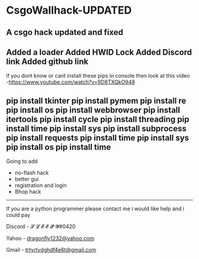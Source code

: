# CsgoWallhack-UPDATED
A csgo hack updated and fixed
-----------------------------
Added a loader
Added HWID Lock
Added Discord link
Added github link
-----------------------------
if you dont know or cant install these pips in console then look at this video
-https://www.youtube.com/watch?v=9D8TXQkO948

pip install tkinter
pip install pymem
pip install re
pip install os
pip install webbrowser
pip install itertools 
pip install cycle
pip install threading
pip install time
pip install sys
pip install subprocess
pip install requests
pip install time
pip install sys
pip install os
pip install time
-----------------------------
Going to add 
- no-flash hack
- better gui
- registration and login
- Bhop hack
-----------------------------
If you are a python programmer please contact me i would like help and i could pay

Discord - 𝓢 𝓛 𝓔 𝓔 𝓟 𝓨#0420

Yahoo - dragonfly1232@yahoo.com

Gmail - trtyrtydghdf4e6t@gmail.com
